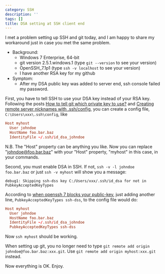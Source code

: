 ```yaml
---
category: SSH
description: ''
tags: []
title: DSA setting at SSH client end
---
```


I met a problem setting up SSH and git today, and I am happy to share my workaround just in case you met the same problem. 

- Background:
	- Windows 7 Enterprise, 64-bit
	- git version 2.5.1.windows.1 (type `git --version` to see your version)
	- OpenSSH_7.1p1 (type `ssh -v localhost` to see your version)
	- I have another RSA key for my github
- Symptom:
	- After my DSA public key was added to server end, ssh console failed my password.

First, you have to tell SSH to use your DSA key instead of your RSA key. Following the posts [How to tell git which private key to use?](http://superuser.com/questions/232373/how-to-tell-git-which-private-key-to-use/232406#232406) and [Creating remote server nicknames with .ssh/config](http://www.saltycrane.com/blog/2008/11/creating-remote-server-nicknames-sshconfig/), you can create a config file, `C:\Users\xxx\.ssh\config`, like

```conf
Host myhost
  User johndoe
  HostName foo.bar.baz
  IdentityFile ~/.ssh/id_dsa_johndoe
```

N.B. The "Host" property can be anything you like. Now you can replace "johndoe@foo.bar.baz" with your "Host" property, "myhost" in this case, in your commands.

Second, you must enable DSA in SSH. If not, `ssh -v -l johndoe foo.bar.baz` or just `ssh -v myhost` will show you a message:

	debug1: Skipping ssh-dss key C:/Users/xxx/.ssh/id_dsa for not in PubkeyAcceptedKeyTypes

According to [when openssh 7 blocks your public-key](https://coderwall.com/p/ykgawg/when-openssh-7-blocks-your-public-key), just adding another line, `PubkeyAcceptedKeyTypes ssh-dss`, to the config file would do:

```conf
Host myhost
  User johndoe
  HostName foo.bar.baz
  IdentityFile ~/.ssh/id_dsa_johndoe
  PubkeyAcceptedKeyTypes ssh-dss
```

Now `ssh myhost` should be working. 

When setting up git, you no longer need to type `git remote add origin johndoe@foo.bar.baz:xxx.git`. Use `git remote add origin myhost:xxx.git` instead. 

Now everything is OK. Enjoy.